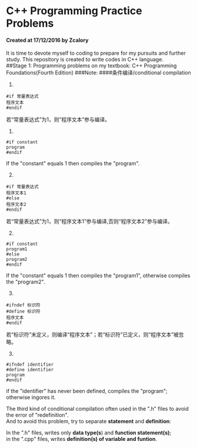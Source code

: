 # C++ Programming Practice Problems
#### Created at 17/12/2016 by Zcalory
It is time to devote myself to coding to prepare for my pursuits and further study.
This repository is created to write codes in C++ language.    
##Stage 1: Programming problems on my textbook: C++ Programming Foundations(Fourth Edition)
###Note: 
####条件编译/conditional compilation  

1.

    #if 常量表达式  
    程序文本  
    #endif


若“常量表达式”为1，则“程序文本”参与编译。

1.

    #if constant    
    program  
    #endif  

If the "constant" equals 1 then compiles the "program". 

2.

    #if 常量表达式  
    程序文本1  
    #else  
    程序文本2  
    #endif  

若“常量表达式”为1，则“程序文本1”参与编译,否则“程序文本2”参与编译。

2.

    #if constant    
    program1    
    #else    
    program2    
    #endif

If the "constant" equals 1 then compiles the "program1", otherwise compiles the "program2". 

3.

    #ifndef 标识符    
    #define 标识符   
    程序文本    
    #endif  

若“标识符”未定义，则编译“程序文本”；若“标识符”已定义，则“程序文本”被忽略。

3.

    #ifndef identifier    
    #define identifier    
    program    
    #endif  

if the "identifier" has never been defined, compiles the "program"; otherwise ingores it.

The third kind of conditional compilation often used in the ".h" files to avoid the error of "redefinition".  
And to avoid this problem, try to separate **statement** and **definition**:

In the ".h" files, writes only **data type(s**) and **function statement(s)**;  
in the ".cpp" files, writes **definition(s) of variable and funtion**.
